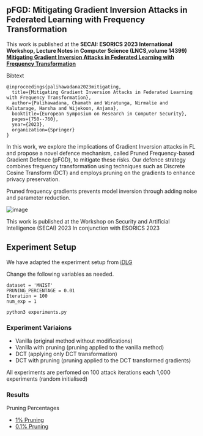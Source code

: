 ## pFGD: Mitigating Gradient Inversion Attacks in Federated Learning with Frequency Transformation

This work is published at the **SECAI: ESORICS 2023 International Workshop, Lecture Notes in Computer Science (LNCS,volume 14399) [Mitigating Gradient Inversion Attacks in Federated Learning with Frequency Transformation](https://doi.org/10.1007/978-3-031-54129-2_44)**

Bibtext
```
@inproceedings{palihawadana2023mitigating,
  title={Mitigating Gradient Inversion Attacks in Federated Learning with Frequency Transformation},
  author={Palihawadana, Chamath and Wiratunga, Nirmalie and Kalutarage, Harsha and Wijekoon, Anjana},
  booktitle={European Symposium on Research in Computer Security},
  pages={750--760},
  year={2023},
  organization={Springer}
}
```


In this work, we explore the implications of Gradient Inversion attacks in FL and propose a novel defence mechanism, called Pruned Frequency-based Gradient Defence (pFGD), to mitigate these risks. Our defence strategy combines frequency transformation using techniques such as Discrete Cosine Transform (DCT) and employs pruning on the gradients to enhance privacy preservation.

Pruned frequency gradients prevents model inversion through adding noise and parameter reduction.

![image](https://github.com/chamathpali/pFGD/assets/5123109/b8807ee8-74f1-4e32-b1e5-2c4a9bd307a1)


This work is published at the Workshop on Security and Artificial Intelligence (SECAI) 2023 In conjunction with ESORICS 2023

## Experiment Setup

We have adapted the experiment setup from [iDLG](https://github.com/PatrickZH/Improved-Deep-Leakage-from-Gradients)

Change the following variables as needed.

```
dataset = 'MNIST'
PRUNING_PERCENTAGE = 0.01
Iteration = 100
num_exp = 1
```

```shell
python3 experiments.py
```

### Experiment Variaions

- Vanilla (original method without modifications)
- Vanilla with pruning (pruning applied to the vanilla method)
- DCT (applying only DCT transformation) 
- DCT with pruning (pruning applied to the DCT transformed gradients)

All experiments are perfomed on 100 attack iterations each 1,000 experiments (random initialised)


### Results

Pruning Percentages
- [1% Pruning](https://github.com/chamathpali/pFGD/blob/main/Results-MNIST-p-0.01.pdf)
- [0.1% Pruning](https://github.com/chamathpali/pFGD/blob/main/Results-MNIST-p-0.001.pdf)




